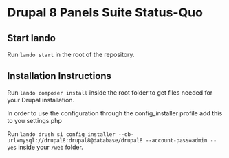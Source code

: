 # Drupal 8 Panels Suite Status-Quo

## Start lando

Run `lando start` in the root of the repository.

## Installation Instructions

Run `lando composer install` inside the root folder to get files needed for your Drupal installation.

In order to use the configuration through the config_installer profile add this to you settings.php

Run `lando drush si config_installer --db-url=mysql://drupal8:drupal8@database/drupal8 --account-pass=admin --yes` inside your `/web` folder.
